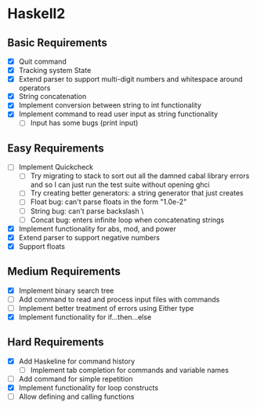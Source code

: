 # Haskell2

## Basic Requirements
- [x] Quit command
- [x] Tracking system State
- [x] Extend parser to support multi-digit numbers and whitespace around operators
- [x] String concatenation
- [x] Implement conversion between string to int functionality
- [x] Implement command to read user input as string functionality
  - [ ] Input has some bugs (print input)

## Easy Requirements
- [ ] Implement Quickcheck
  - [ ] Try migrating to stack to sort out all the damned cabal library errors and so I can just run the test suite without opening ghci
  - [ ] Try creating better generators: a string generator that just creates 
  - [ ] Float bug: can't parse floats in the form "1.0e-2"
  - [ ] String bug: can't parse backslash \
  - [ ] Concat bug: enters infinite loop when concatenating strings
- [x] Implement functionality for abs, mod, and power
- [x] Extend parser to support negative numbers
- [x] Support floats

## Medium Requirements
- [x] Implement binary search tree
- [ ] Add command to read and process input files with commands
- [ ] Implement better treatment of errors using Either type
- [x] Implement functionality for if...then...else

## Hard Requirements
- [x] Add Haskeline for command history
  - [ ] Implement tab completion for commands and variable names
- [ ] Add command for simple repetition
- [x] Implement functionality for loop constructs
- [ ] Allow defining and calling functions

